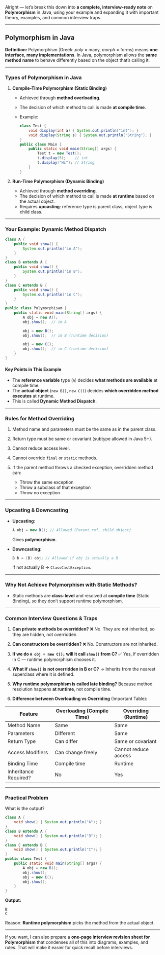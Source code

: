 Alright — let’s break this down into **a complete, interview-ready note** on **Polymorphism** in Java, using your example and expanding it with important theory, examples, and common interview traps.

---

## **Polymorphism in Java**

**Definition:**
Polymorphism (Greek: *poly* = many, *morph* = forms) means **one interface, many implementations**.
In Java, polymorphism allows the **same method name** to behave differently based on the object that’s calling it.

---

### **Types of Polymorphism in Java**

1. **Compile-Time Polymorphism (Static Binding)**

   * Achieved through **method overloading**.
   * The decision of which method to call is made **at compile time**.
   * Example:

     ```java
     class Test {
         void display(int a) { System.out.println("int"); }
         void display(String s) { System.out.println("String"); }
     }
     public class Main {
         public static void main(String[] args) {
             Test t = new Test();
             t.display(5);    // int
             t.display("Hi"); // String
         }
     }
     ```

2. **Run-Time Polymorphism (Dynamic Binding)**

   * Achieved through **method overriding**.
   * The decision of which method to call is made **at runtime** based on the actual object.
   * Requires **upcasting**: reference type is parent class, object type is child class.

---

### **Your Example: Dynamic Method Dispatch**

```java
class A {
    public void show() {
        System.out.println("in A");
    }
}
class B extends A {
    public void show() {
        System.out.println("in B");
    }
}
class C extends B {
    public void show() {
        System.out.println("in C");
    }
}
public class Polymorphisam {
    public static void main(String[] args) {
        A obj = new A();
        obj.show();  // in A

        obj = new B();
        obj.show();  // in B (runtime decision)

        obj = new C();
        obj.show();  // in C (runtime decision)
    }
}
```

#### **Key Points in This Example**

* The **reference variable** type (`A`) decides **what methods are available** at compile time.
* The **actual object** (`new B()`, `new C()`) decides **which overridden method executes** at runtime.
* This is called **Dynamic Method Dispatch**.

---

### **Rules for Method Overriding**

1. Method name and parameters must be the same as in the parent class.
2. Return type must be same or covariant (subtype allowed in Java 5+).
3. Cannot reduce access level.
4. Cannot override `final` or `static` methods.
5. If the parent method throws a checked exception, overridden method can:

   * Throw the same exception
   * Throw a subclass of that exception
   * Throw no exception

---

### **Upcasting & Downcasting**

* **Upcasting**:

  ```java
  A obj = new B(); // Allowed (Parent ref, child object)
  ```

  Gives **polymorphism**.

* **Downcasting**:

  ```java
  B b = (B) obj; // Allowed if obj is actually a B
  ```

  If not actually B → `ClassCastException`.

---

### **Why Not Achieve Polymorphism with Static Methods?**

* Static methods are **class-level** and resolved at **compile time** (Static Binding), so they don’t support runtime polymorphism.

---

### **Common Interview Questions & Traps**

1. **Can private methods be overridden?**
   ❌ No. They are not inherited, so they are hidden, not overridden.

2. **Can constructors be overridden?**
   ❌ No. Constructors are not inherited.

3. **If we do `A obj = new C();` will it call `show()` from C?**
   ✅ Yes, if overridden in C — runtime polymorphism chooses it.

4. **What if `show()` is not overridden in B or C?**
   → Inherits from the nearest superclass where it is defined.

5. **Why runtime polymorphism is called late binding?**
   Because method resolution happens **at runtime**, not compile time.

6. **Difference between Overloading vs Overriding** (Important Table):

| Feature               | Overloading (Compile Time) | Overriding (Runtime) |
| --------------------- | -------------------------- | -------------------- |
| Method Name           | Same                       | Same                 |
| Parameters            | Different                  | Same                 |
| Return Type           | Can differ                 | Same or covariant    |
| Access Modifiers      | Can change freely          | Cannot reduce access |
| Binding Time          | Compile time               | Runtime              |
| Inheritance Required? | No                         | Yes                  |

---

### **Practical Problem**

What is the output?

```java
class A {
    void show() { System.out.println("A"); }
}
class B extends A {
    void show() { System.out.println("B"); }
}
class C extends B {
    void show() { System.out.println("C"); }
}
public class Test {
    public static void main(String[] args) {
        A obj = new B();
        obj.show();
        obj = new C();
        obj.show();
    }
}
```

**Output:**

```
B
C
```

Reason: **Runtime polymorphism** picks the method from the actual object.

---

If you want, I can also prepare a **one-page interview revision sheet for Polymorphism** that condenses all of this into diagrams, examples, and rules.
That will make it easier for quick recall before interviews.
